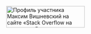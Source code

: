 <a href="https://ru.stackoverflow.com/users/326913/%d0%9c%d0%b0%d0%ba%d1%81%d0%b8%d0%bc-%d0%92%d0%b8%d1%88%d0%bd%d0%b5%d0%b2%d1%81%d0%ba%d0%b8%d0%b9"><img src="https://ru.stackoverflow.com/users/flair/326913.png?theme=clean" width="208" height="58" alt="Профиль участника Максим Вишневский на сайте &#171;Stack Overflow на русском&#187;, Вопросы и ответы для программистов" title="Профиль участника Максим Вишневский на сайте &#171;Stack Overflow на русском&#187;, Вопросы и ответы для программистов"></a>

